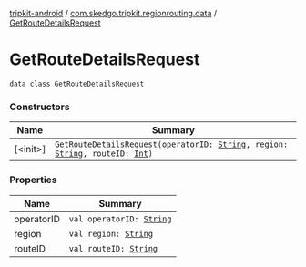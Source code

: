 [tripkit-android](../../index.md) / [com.skedgo.tripkit.regionrouting.data](../index.md) / [GetRouteDetailsRequest](./index.md)

# GetRouteDetailsRequest

`data class GetRouteDetailsRequest`

### Constructors

| Name | Summary |
|---|---|
| [&lt;init&gt;]| `GetRouteDetailsRequest(operatorID: `[`String`](https://kotlinlang.org/api/latest/jvm/stdlib/kotlin/-string/index.html)`, region: `[`String`](https://kotlinlang.org/api/latest/jvm/stdlib/kotlin/-string/index.html)`, routeID: `[`Int`](https://kotlinlang.org/api/latest/jvm/stdlib/kotlin/-int/index.html)`)` |

### Properties

| Name | Summary |
|---|---|
| operatorID | `val operatorID: `[`String`](https://kotlinlang.org/api/latest/jvm/stdlib/kotlin/-string/index.html) |
| region | `val region: `[`String`](https://kotlinlang.org/api/latest/jvm/stdlib/kotlin/-string/index.html) |
| routeID | `val routeID: `[`String`](https://kotlinlang.org/api/latest/jvm/stdlib/kotlin/-int/index.html) |